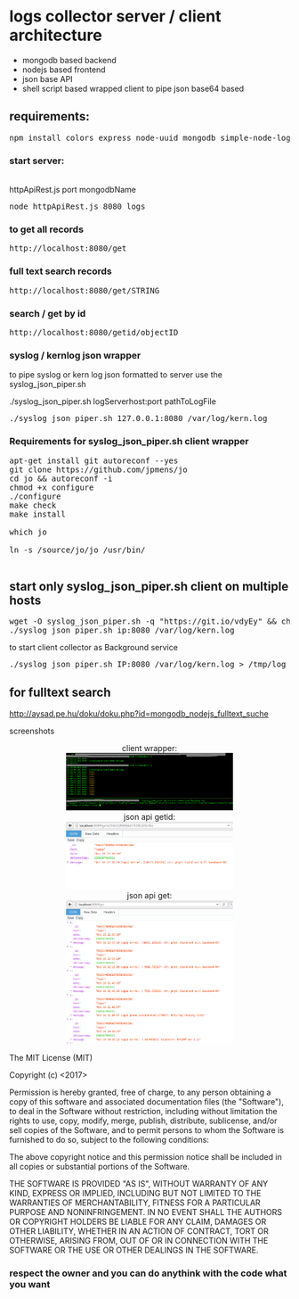 # logs collector server / client architecture
+ mongodb based backend  
+ nodejs based frontend 
+ json base API 
+ shell script based wrapped client to pipe json base64 based 


## requirements:
<pre>
npm install colors express node-uuid mongodb simple-node-logger sleep-ms 
</pre>


### start server:
<br>
 httpApiRest.js port mongodbName
<pre>
node httpApiRest.js 8080 logs
</pre>

### to get all records
<pre>
http://localhost:8080/get
</pre>

### full text search records
<pre>
http://localhost:8080/get/STRING
</pre>

### search / get by id
<pre>
http://localhost:8080/getid/objectID
</pre>

### syslog / kernlog json wrapper 
to pipe syslog or kern log json formatted to server use the syslog_json_piper.sh

./syslog_json_piper.sh logServerhost:port  pathToLogFile
<pre>
./syslog_json_piper.sh 127.0.0.1:8080 /var/log/kern.log
</pre>


### Requirements for syslog_json_piper.sh client wrapper
<pre>
apt-get install git autoreconf --yes
git clone https://github.com/jpmens/jo
cd jo && autoreconf -i
chmod +x configure
./configure
make check
make install

which jo 

ln -s /source/jo/jo /usr/bin/

</pre>

## start  only syslog_json_piper.sh client on multiple hosts
<pre>
wget -O syslog_json_piper.sh -q "https://git.io/vdyEy" && chmod +x syslog_json_piper.sh
./syslog_json_piper.sh ip:8080 /var/log/kern.log
</pre>
to start client collector as Background service
<pre>
./syslog_json_piper.sh IP:8080 /var/log/kern.log > /tmp/log 2>&1 &
</pre>

## for fulltext search 
http://aysad.pe.hu/doku/doku.php?id=mongodb_nodejs_fulltext_suche


screenshots
<p align="center">
  client wrapper:<br>
  <img src="https://raw.githubusercontent.com/AysadKozanoglu/logs_collector_MongoNodeJs/master/screenshots/logs_collector_client_wrapper.png" width="300"/>
  <br>
  json api getid:<br>
  <img src="https://raw.githubusercontent.com/AysadKozanoglu/logs_collector_MongoNodeJs/master/screenshots/logs_collector_json_api_getid.png" width="300"/>
  <br>
   json api get:<br>
  <img src="https://raw.githubusercontent.com/AysadKozanoglu/logs_collector_MongoNodeJs/master/screenshots/logs_collector_jsonapi_get.png" width="300"/> 
</p>


The MIT License (MIT)

Copyright (c) <2017> <copyright Aysad Kozanoglu>

Permission is hereby granted, free of charge, to any person obtaining a copy of this software and associated documentation files (the "Software"), to deal in the Software without restriction, including without limitation the rights to use, copy, modify, merge, publish, distribute, sublicense, and/or sell copies of the Software, and to permit persons to whom the Software is furnished to do so, subject to the following conditions:

The above copyright notice and this permission notice shall be included in all copies or substantial portions of the Software.

THE SOFTWARE IS PROVIDED "AS IS", WITHOUT WARRANTY OF ANY KIND, EXPRESS OR IMPLIED, INCLUDING BUT NOT LIMITED TO THE WARRANTIES OF MERCHANTABILITY, FITNESS FOR A PARTICULAR PURPOSE AND NONINFRINGEMENT. IN NO EVENT SHALL THE AUTHORS OR COPYRIGHT HOLDERS BE LIABLE FOR ANY CLAIM, DAMAGES OR OTHER LIABILITY, WHETHER IN AN ACTION OF CONTRACT, TORT OR OTHERWISE, ARISING FROM, OUT OF OR IN CONNECTION WITH THE SOFTWARE OR THE USE OR OTHER DEALINGS IN THE SOFTWARE.

### respect the owner and you can do anythink with the code what you want
